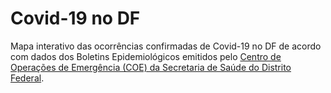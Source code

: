 # Covid-19 no DF

Mapa interativo das ocorrências confirmadas de Covid-19 no DF de acordo com dados dos Boletins Epidemiológicos emitidos pelo [Centro de Operações de Emergência (COE) da Secretaria de Saúde do Distrito Federal](http://www.saude.df.gov.br/informativos-do-centro-de-operacoes-de-emergencia-coe/).

<script src="https://github.com/ramnathv/htmlwidgets/blob/master/inst/www/htmlwidget.js"></script>
<script src="bubblemapUK_files/plotly-binding-4.9.0/plotly.js"></script>
